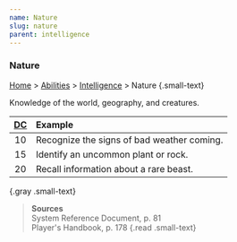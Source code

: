 ```yaml
---
name: Nature
slug: nature
parent: intelligence
---
```

### Nature
[Home](dm-operations-center) > [Abilities](abilities-menu) > [Intelligence](intelligence) > Nature {.small-text}

Knowledge of the world, geography, and creatures.

| [DC](difficulty-class) | Example                  |
| :--: | :----------------------------------------- |
|  10  | Recognize the signs of bad weather coming. |
|  15  | Identify an uncommon plant or rock.        |
|  20  | Recall information about a rare beast.     |
{.gray .small-text}

> **Sources** <br/>
> System Reference Document, p. 81<br/>
> Player's Handbook, p. 178
{.read .small-text}

